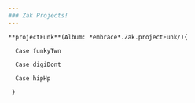 ```yaml
---
### Zak Projects!
---
```

    **projectFunk**(Album: *embrace*.Zak.projectFunk/){

      Case funkyTwn
  
      Case digiDont
  
      Case hipHp
  
     }
 
